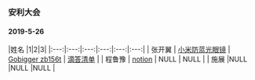 ### 安利大会

#### 2019-5-26
|姓名 |1|2|3|
|:---:|:---:|:---:|:---:|:---:|:---:|
| 张开翼 | [小米防蓝光眼镜](https://search.mi.com/search_%E9%98%B2%E8%93%9D%E5%85%89%E7%9C%BC%E9%95%9C) | [Gobigger zb156t](http://bbs.smartisan.com/thread-1034646-1-1.html) | [滴答清单](https://dida365.com/) |
| 程鲁豫 | [notion](https://www.notion.so/) | NULL | NULL |
| 施展 |NULL |NULL |NULL |